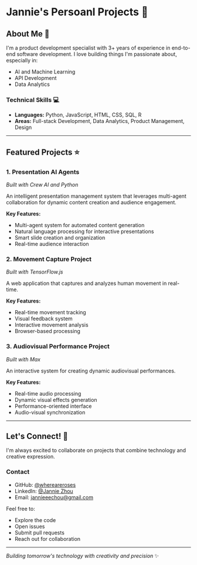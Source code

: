 # Jannie's Persoanl Projects 🚀

## About Me 👋

I'm a product development specialist with 3+ years of experience in end-to-end software development. I love building things I'm passionate about, especially in:
- AI and Machine Learning
- API Development
- Data Analytics

### Technical Skills 💻
- **Languages:** Python, JavaScript, HTML, CSS, SQL, R
- **Areas:** Full-stack Development, Data Analytics, Product Management, Design

---

## Featured Projects ⭐

### 1. Presentation AI Agents
*Built with Crew AI and Python*

An intelligent presentation management system that leverages multi-agent collaboration for dynamic content creation and audience engagement.

**Key Features:**
- Multi-agent system for automated content generation
- Natural language processing for interactive presentations 
- Smart slide creation and organization
- Real-time audience interaction

### 2. Movement Capture Project
*Built with TensorFlow.js*

A web application that captures and analyzes human movement in real-time.

**Key Features:**
- Real-time movement tracking
- Visual feedback system
- Interactive movement analysis
- Browser-based processing

### 3. Audiovisual Performance Project
*Built with Max*

An interactive system for creating dynamic audiovisual performances.

**Key Features:**
- Real-time audio processing
- Dynamic visual effects generation
- Performance-oriented interface
- Audio-visual synchronization

---

## Let's Connect! 🤝

I'm always excited to collaborate on projects that combine technology and creative expression.

### Contact
- GitHub: [@whereareroses](https://github.com/whereareroses)
- LinkedIn: [@Jannie Zhou](https://www.linkedin.com/in/janniezhou/)
- Email: jannieeechou@gmail.com

Feel free to:
- Explore the code
- Open issues
- Submit pull requests
- Reach out for collaboration

---

*Building tomorrow's technology with creativity and precision* ✨